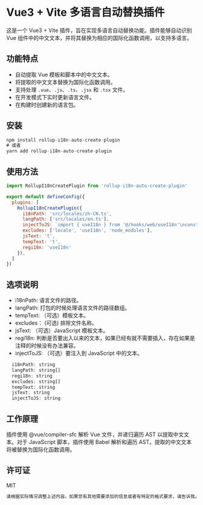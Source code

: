 # Vue3 + Vite 多语言自动替换插件

这是一个 Vue3 + Vite 插件，旨在实现多语言自动替换功能。插件能够自动识别 Vue 组件中的中文文本，并将其替换为相应的国际化函数调用，以支持多语言。

## 功能特点

- 自动提取 Vue 模板和脚本中的中文文本。
- 将提取的中文文本替换为国际化函数调用。
- 支持处理 `.vue`、`.js`、`.ts`、`.jsx` 和 `.tsx` 文件。
- 在开发模式下实时更新语言文件。
- 在构建时创建新的语言包。

## 安装

```javascript
npm install rollup-i18n-auto-create-plugin
# 或者
yarn add rollup-i18n-auto-create-plugin
```
## 使用方法

```javascript
import RollupI18nCreatePlugin from 'rollup-i18n-auto-create-plugin'

export default defineConfig({
  plugins: [
    RollupI18nCreatePlugin({
      i18nPath: 'src/locales/zh-CN.ts',
      langPath: ['src/locales/en.ts'],
      injectToJS: `import { useI18n } from '@/hooks/web/useI18n'\nconst { t } = useI18n()`,
      excludes: ['locale', 'useI18n', 'node_modules'],
      jsText: 't',
      tempText: 't',
      regi18n: 'useI18n'
    }),
  ]
})
```

## 选项说明
- i18nPath: 语言文件的路径。
- langPath: 打包的时候处理语言文件的路径数组。
- tempText: （可选）模板文本。
- excludes： (可选) 排除文件名称。
- jsText: （可选）JavaScript 模板文本。
- regi18n: 判断是否要出入以来的文本，如果已经有就不需要插入，存在如果是注释的时候没有办法兼容。
- injectToJS: （可选）要注入到 JavaScript 中的文本。

```javascript
  i18nPath: string
  langPath: string[]
  regi18n: string
  excludes: string[]
  tempText: string
  jsText: string
  injectToJS: string
```

## 工作原理
插件使用 @vue/compiler-sfc 解析 Vue 文件，并递归遍历 AST 以提取中文文本。对于 JavaScript 脚本，插件使用 Babel 解析和遍历 AST。提取的中文文本将被替换为国际化函数调用。


## 许可证
MIT

```javascript
请根据实际情况调整上述内容。如果您有其他需要添加的信息或者有特定的格式要求，请告诉我。
```
